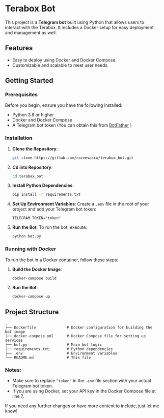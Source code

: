 # Terabox Bot

This project is a **Telegram bot** built using Python that allows users to interact with the Terabox. It includes a Docker setup for easy deployment and management as well.

## Features
- Easy to deploy using Docker and Docker Compose.
- Customizable and scalable to meet user needs.

## Getting Started

### Prerequisites
Before you begin, ensure you have the following installed:
- Python 3.8 or higher
- Docker and Docker Compose
- A Telegram bot token (You can obtain this from [ BotFather](https://core.telegram.org/bots#botfather) )

### Installation

1. **Clone the Repository**:
   ```bash
   git clone https://github.com/razeevascx/terabox_bot.git
      ```
2. **Cd into Repository**:
   ```bash
   cd terabox_bot
     ```

3. **Install Python Dependencies**:
   ```bash
   pip install -r requirements.txt
   ```

4. **Set Up Environment Variables**:
   Create a `.env` file in the root of your project and add your Telegram bot token:
   ```plaintext
   TELEGRAM_TOKEN="token"
   ```

5. **Run the Bot**:
   To run the bot, execute:
   ```bash
   python bot.py
   ```

### Running with Docker

To run the bot in a Docker container, follow these steps:

1. **Build the Docker Image**:
   ```bash
   docker-compose build
   ```

2. **Run the Bot**:
   ```bash
   docker-compose up
   ```

## Project Structure

```
.
├── Dockerfile              # Docker configuration for building the bot image
├── docker-compose.yml      # Docker Compose file for setting up services
├── bot.py                  # Main bot logic
├── requirements.txt        # Python dependencies
├── .env                    # Environment variables
└── README.md               # This file
```


### Notes:
- Make sure to replace `"token"` in the `.env` file section with your actual Telegram bot token.
- If you are using Docker, set your API key in the Docker Compose file at line 7.

If you need any further changes or have more content to include, just let me know!
